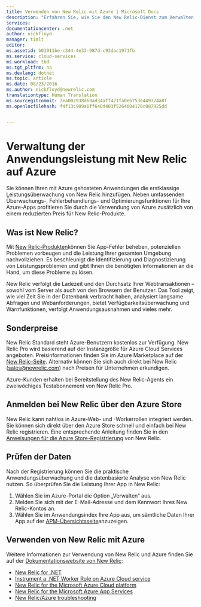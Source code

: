```yaml
---
title: Verwenden von New Relic mit Azure | Microsoft Docs
description: "Erfahren Sie, wie Sie den New Relic-Dienst zum Verwalten und Überwachen Ihrer Azure-Anwendung verwenden."
services: 
documentationcenter: .net
author: nickfloyd
manager: timlt
editor: 
ms.assetid: b01011be-c344-4e33-987d-c93dac1971fb
ms.service: cloud-services
ms.workload: tbd
ms.tgt_pltfrm: na
ms.devlang: dotnet
ms.topic: article
ms.date: 08/23/2016
ms.author: nickfloyd@newrelic.com
translationtype: Human Translation
ms.sourcegitcommit: 2ea002938d69ad34aff421fa0eb753e449724a8f
ms.openlocfilehash: f4f13c909a6ff640d403f5264004176c087925dd


---
```

# <a name="new-relic-application-performance-management-on-azure"></a>Verwaltung der Anwendungsleistung mit New Relic auf Azure
Sie können Ihren mit Azure gehosteten Anwendungen die erstklassige Leistungsüberwachung von New Relic hinzufügen. Neben umfassenden Überwachungs-, Fehlerbehandlungs- und Optimierungsfunktionen für Ihre Azure-Apps profitieren Sie durch die Verwendung von Azure zusätzlich von einem reduzierten Preis für New Relic-Produkte.

## <a name="what-is-new-relic"></a>Was ist New Relic?
Mit [New Relic-Produkten](https://newrelic.com/products)können Sie App-Fehler beheben, potenziellen Problemen vorbeugen und die Leistung Ihrer gesamten Umgebung nachvollziehen. Es beschleunigt die Identifizierung und Diagnostizierung von Leistungsproblemen und gibt Ihnen die benötigten Informationen an die Hand, um diese Probleme zu lösen.

New Relic verfolgt die Ladezeit und den Durchsatz Ihrer Webtransaktionen – sowohl vom Server als auch von den Browsern der Benutzer. Das Tool zeigt, wie viel Zeit Sie in der Datenbank verbracht haben, analysiert langsame Abfragen und Webanforderungen, bietet Verfügbarkeitsüberwachung und Warnfunktionen, verfolgt Anwendungsausnahmen und vieles mehr. 

## <a name="special-pricing"></a>Sonderpreise
New Relic Standard steht Azure-Benutzern kostenlos zur Verfügung. New Relic Pro wird basierend auf der Instanzgröße für Azure Cloud Services angeboten. Preisinformationen finden Sie im Azure Marketplace auf der [New Relic-Seite](https://azure.microsoft.com/marketplace/partners/newrelic/newrelic/). Alternativ können Sie sich auch direkt bei New Relic (sales@newrelic.com) nach Preisen für Unternehmen erkundigen.

Azure-Kunden erhalten bei Bereitstellung des New Relic-Agents ein zweiwöchiges Testabonnement von New Relic Pro.

## <a name="sign-up-for-new-relic-using-the-azure-store"></a>Anmelden bei New Relic über den Azure Store
New Relic kann nahtlos in Azure-Web- und -Workerrollen integriert werden. Sie können sich direkt über den Azure Store schnell und einfach bei New Relic registrieren. Eine entsprechende Anleitung finden Sie in den [Anweisungen für die Azure Store-Registrierung](https://docs.newrelic.com/docs/agents/net-agent/azure-installation/azure-cloud-services#signup) von New Relic.

## <a name="view-your-data"></a>Prüfen der Daten
Nach der Registrierung können Sie die praktische Anwendungsüberwachung und die datenbasierte Analyse von New Relic nutzen. So überprüfen Sie die Leistung Ihrer App in New Relic:

1. Wählen Sie im Azure-Portal die Option „Verwalten“ aus.
2. Melden Sie sich mit der E-Mail-Adresse und dem Kennwort Ihres New Relic-Kontos an.
3. Wählen Sie im Anwendungsindex Ihre App aus, um sämtliche Daten Ihrer App auf der [APM-Übersichtsseite](https://docs.newrelic.com/docs/apm/applications-menu/monitoring/apm-overview-page)anzuzeigen.

## <a name="using-new-relic-with-azure"></a>Verwenden von New Relic mit Azure
Weitere Informationen zur Verwendung von New Relic und Azure finden Sie auf der [Dokumentationswebsite von New Relic](https://docs.newrelic.com/docs/agents/net-agent/azure-installation): 

* [New Relic for .NET](https://docs.newrelic.com/docs/agents/net-agent/getting-started/new-relic-net)
* [Instrument a .NET Worker Role on Azure Cloud service](https://docs.newrelic.com/docs/agents/net-agent/azure-installation/instrument-net-worker-role-azure-cloud-service)
* [New Relic for the Microsoft Azure Cloud platform](https://docs.newrelic.com/docs/agents/net-agent/azure-installation/azure-cloud-services)
* [New Relic for the Microsoft Azure App Services](https://docs.newrelic.com/docs/agents/net-agent/azure-installation/azure-portal)
* [New Relic/Azure troubleshooting](https://docs.newrelic.com/docs/agents/net-agent/azure-troubleshooting)




<!--HONumber=Nov16_HO3-->



